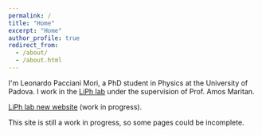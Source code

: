 ```yaml
---
permalink: /
title: "Home"
excerpt: "Home"
author_profile: true
redirect_from:
  - /about/
  - /about.html
---
```


I'm Leonardo Pacciani Mori, a PhD student in Physics at the University of Padova. I work in the [LiPh lab](http://www.pd.infn.it/~maritan/index.html) under the supervision of Prof. Amos Maritan.

[LiPh lab new website](http://sad-turing-8f0389.netlify.com/) (work in progress).

This site is still a work in progress, so some pages could be incomplete.
